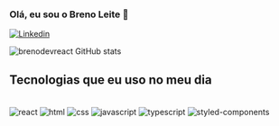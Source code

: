 ### Olá, eu sou o Breno Leite 👋

[![Linkedin](https://img.shields.io/badge/LinkedIn-0077B5?style=for-the-badge&logo=linkedin&logoColor=white
)](https://www.linkedin.com/in/brenoleitep/)


![brenodevreact GitHub stats](https://github-readme-stats.vercel.app/api?username=brenodevreact&show_icons=true&theme=radical)


## Tecnologias que eu uso no meu dia

<div style="display: inline-block"> <br/>
    <img align="center" alt="react" src="https://img.shields.io/badge/React-20232A?style=for-the-badge&logo=react&logoColor=61DAF"/> 
    <img align="center" alt="html" src="https://img.shields.io/badge/HTML-239120?style=for-the-badge&logo=html5&logoColor=white
"/> 
    <img align="center" alt="css" src="https://img.shields.io/badge/CSS-239120?&style=for-the-badge&logo=css3&logoColor=white
"/> 
    <img align="center" alt="javascript" src="https://img.shields.io/badge/JavaScript-F7DF1E?style=for-the-badge&logo=javascript&logoColor=black
"/> 
    <img align="center" alt="typescript" src="https://img.shields.io/badge/TypeScript-007ACC?style=for-the-badge&logo=typescript&logoColor=white
"/> 
    <img align="center" alt="styled-components" src="https://img.shields.io/badge/styled--components-DB7093?style=for-the-badge&logo=styled-components&logoColor=white
"/> 
</div>

